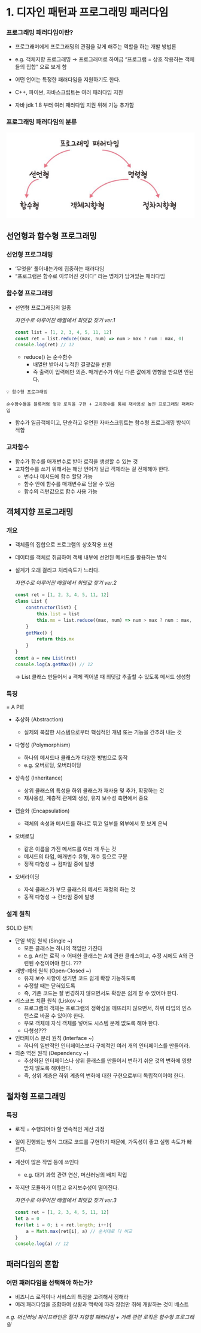 # 1. 디자인 패턴과 프로그래밍 패러다임


### 프로그래밍 패러다임이란?

- 프로그래머에게 프로그래밍의 관점을 갖게 해주는 역할을 하는 개발 방법론
- e.g. 객체지향 프로그래밍 → 프로그래머로 하여금 “프로그램 = 상호 작용하는 객체들의 집합” 으로 보게 함

- 어떤 언어는 특정한 패러다임을 지원하기도 한다.
- C++, 파이썬, 자바스크립트는 여러 패러다임 지원
- 자바 jdk 1.8 부터 여러 패러다임 지원 위해 기능 추가함

### 프로그래밍 패러다임의 분류

![image](image/Untitled.jpeg)

## 선언형과 함수형 프로그래밍



### 선언형 프로그래밍

- ‘무엇을’ 풀어내는가에 집중하는 패러다임
- “프로그램은 함수로 이루어진 것이다” 라는 명제가 담겨있는 패러다임

### 함수형 프로그래밍

- 선언형 프로그래밍의 일종

    *자연수로 이루어진 배열에서 최댓값 찾기 ver.1*
    
    ```jsx
    const list = [1, 2, 3, 4, 5, 11, 12]
    const ret = list.reduce((max, num) => num > max ? num : max, 0)
    console.log(ret) // 12
    ```
    
    - reduce() 는 순수함수
        - 배열만 받아서 누적한 결괏값을 반환
        - 즉 출력이 입력에만 의존. 매개변수가 아닌 다른 값에게 영향을 받으면 안된다.

<aside>
    
    💡 함수형 프로그래밍

    순수함수들을 블록처럼 쌓아 로직을 구현 + 고차함수를 통해 재사용성 높인 프로그래밍 패러다임

</aside>

- 함수가 일급객체이고, 단순하고 유연한 자바스크립트는 함수형 프로그래밍 방식이 적합

### 고차함수

- 함수가 함수를 매개변수로 받아 로직을 생성할 수 있는 것
- 고차함수를 쓰기 위해서는 해당 언어가 일급 객체라는 걸 전제해야 한다.
    - 변수나 메서드에 함수 할당 가능
    - 함수 안에 함수를 매개변수로 담을 수 있음
    - 함수의 리턴값으로 함수 사용 가능

## 객체지향 프로그래밍



### 개요

- 객체들의 집합으로 프로그램의 상호작용 표현
- 데이터를 객체로 취급하여 객체 내부에 선언된 메서드를 활용하는 방식
- 설계가 오래 걸리고 처리속도가 느리다.

    *자연수로 이루어진 배열에서 최댓값 찾기 ver.2*
    
    ```jsx
    const ret = [1, 2, 3, 4, 5, 11, 12]
    class List {
        constructor(list) {
            this.list = list
            this.mx = list.reduce((max, num) => num > max ? num : max, 0)
        }
        getMax() {
            return this.mx
        }
    }
    const a = new List(ret)
    console.log(a.getMax()) // 12
    ```
    
    → List 클래스 만들어서 a 객체 찍어낼 때 최댓값 추출할 수 있도록 메서드 생성함
    

### 특징

= A PIE

- 추상화 (Abstraction)
    - 실제의 복잡한 시스템으로부터 핵심적인 개념 또는 기능을 간추려 내는 것
- 다형성 (Polymorphism)
    - 하나의 메서드나 클래스가 다양한 방법으로 동작
    - e.g. 오버로딩, 오버라이딩
- 상속성 (Inheritance)
    - 상위 클래스의 특성을 하위 클래스가 재사용 및 추가, 확장하는 것
    - 재사용성, 계층적 관계의 생성, 유지 보수성 측면에서 중요
- 캡슐화 (Encapsulation)
    - 객체의 속성과 메서드를 하나로 묶고 일부를 외부에서 못 보게 은닉

- 오버로딩
    - 같은 이름을 가진 메서드를 여러 개 두는 것
    - 메서드의 타입, 매개변수 유형, 개수 등으로 구분
    - 정적 다형성 → 컴파일 중에 발생

- 오버라이딩
    - 자식 클래스가 부모 클래스의 메서드 재정의 하는 것
    - 동적 다형성 → 런타임 중에 발생

### 설계 원칙

SOLID 원칙

- 단일 책임 원칙 (Single ~)
    - 모든 클래스는 하나의 책임만 가진다
    - e.g. A라는 로직 → 어떠한 클래스는 A에 관한 클래스이고, 수정 시에도 A와 관련된 수정이어야 한다. ???
- 개방-폐쇄 원칙 (Open-Closed ~)
    - 유지 보수 사항이 생기면 코드 쉽게 확장 가능하도록
    - 수정할 때는 닫혀있도록
    - 즉, 기존 코드는 잘 변경하지 않으면서도 확장은 쉽게 할 수 있어야 한다.
- 리스코프 치환 원칙 (Liskov ~)
    - 프로그램의 객체는 프로그램의 정확성을 깨뜨리지 않으면서, 하위 타입의 인스턴스로 바꿀 수 있어야 한다.
    - 부모 객체에 자식 객체를 넣어도 시스템 문제 없도록 해야 한다.
    - 다형성???
- 인터페이스 분리 원칙 (Interface ~)
    - 하나의 일반적인 인터페이스보다 구체적인 여러 개의 인터페이스를 만들어라.
- 의존 역전 원칙 (Dependency ~)
    - 추상화된 인터페이스나 상위 클래스를 만들어서 변하기 쉬운 것의 변화에 영향 받지 않도록 해야한다.
    - 즉, 상위 계층은 하위 계층의 변화에 대한 구현으로부터 독립적이어야 한다.

## 절차형 프로그래밍



### 특징

- 로직 = 수행되어야 할 연속적인 계산 과정
- 일이 진행되는 방식 그대로 코드를 구현하기 때문에, 가독성이 좋고 실행 속도가 빠르다.
- 계산이 많은 작업 등에 쓰인다
    - e.g. 대기 과학 관련 연산, 머신러닝의 배치 작업
- 하지만 모듈화가 어렵고 유지보수성이 떨어진다.

    *자연수로 이루어진 배열에서 최댓값 찾기 ver.3*

    ```jsx
    const ret = [1, 2, 3, 4, 5, 11, 12]
    let a = 0
    for(let i = 0; i < ret.length; i++){
        a = Math.max(ret[i], a) // 순서대로 다 비교
    } 
    console.log(a) // 12
    ```
    

## 패러다임의 혼합



### 어떤 패러다임을 선택해야 하는가?

- 비즈니스 로직이나 서비스의 특징을 고려해서 정해라
- 여러 패러다임을 조합하여 상황과 맥락에 따라 장점만 취해 개발하는 것이 베스트

*e.g. 머신러닝 파이프라인은 절차 지향형 패러다임 + 거래 관련 로직은 함수형 프로그래밍*
